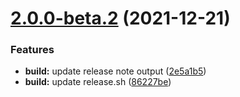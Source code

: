 # [2.0.0-beta.2](https://github.com/WorkPlusFE/js-sdk/compare/v2.0.0-beta.1...v2.0.0-beta.2) (2021-12-21)


### Features

* **build:** update release note output ([2e5a1b5](https://github.com/WorkPlusFE/js-sdk/commit/2e5a1b5751115c265549534a6c213df575656655))
* **build:** update release.sh ([86227be](https://github.com/WorkPlusFE/js-sdk/commit/86227bee33fa8404a76d3304310715e797d818c8))



